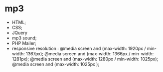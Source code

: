 # mp3

- HTML;
- CSS;
- JQuery
- mp3 sound;
- PHP Mailer;
- responsive resolution :
  @media screen and (max-width: 1920px / min-width: 1367px);
  @media screen and (max-width: 1366px / min-width: 1281px);
  @media screen and (max-width: 1280px / min-width: 1025px);
  @media screen and (max-width: 1025px );

